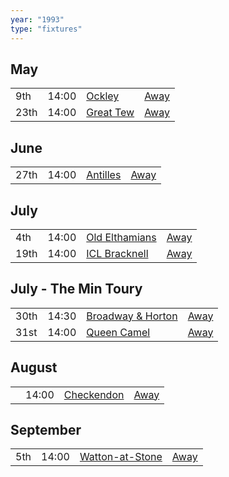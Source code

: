 ```yaml
---
year: "1993"
type: "fixtures"
---
```


## May

|  |  |  |  |
|:---|:---|:---|:---|
| 9th | 14:00 | [Ockley](/1993/ockley) | [Away]() |
| 23th | 14:00 | [Great Tew](/1993/great-tew) | [Away]() |

## June

|  |  |  |  |
|:---|:---|:---|:---|
| 27th | 14:00 | [Antilles](/1993/antilles) | [Away]() |

## July

|  |  |  |  |
|:---|:---|:---|:---|
| 4th | 14:00 | [Old Elthamians](/1993/old-elthamians) | [Away]() |
| 19th | 14:00 | [ICL Bracknell](/1993/icl-bracknell) | [Away]() |

## July - The Min Toury

|  |  |  |  |
|:---|:---|:---|:---|
| 30th | 14:30 | [Broadway & Horton](/1993/broadway-and-horton) | [Away]() |
| 31st | 14:00 | [Queen Camel](/1993/queen-camel) | [Away]() |

## August

|  |  |  |  |
|:---|:---|:---|:---|
|  | 14:00 | [Checkendon](/1993/checkendon) | [Away]() | 

## September

|  |  |  |  |
|:---|:---|:---|:---|
| 5th | 14:00 | [Watton-at-Stone](/1993/watton-at-stone) | [Away]() |